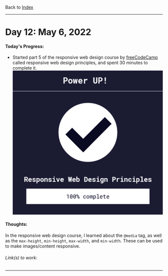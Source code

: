 Back to [Index](../README.md)
____
# Day 12: May 6, 2022
#### Today's Progress:
-  Started part 5 of the responsive web design course by [freeCodeCamp](https://www.freecodecamp.org/learn/responsive-web-design/) called responsive web design principles, and spent 30 minutes to complete it.<br>
![respWebDesign_RWDP100.png](../Attachments-DOC/respWebDesign_RWDP100.png)

#### Thoughts:
In the responsive web design course, I learned about the `@media` tag, as well as the `max-height`, `min-height`, `max-width`, and `min-width`. These can be used to make images/content responsive.

###### Link(s) to work:

___
